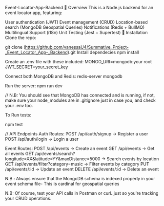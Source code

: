 Event-Locator-App-Backend
📌 Overview
This is a Node.js backend for an event locator app, featuring:

User authentication (JWT)
Event management (CRUD)
Location-based search (MongoDB Geospatial Queries)
Notifications (Redis + BullMQ)
Multilingual Support (i18n)
Unit Testing (Jest + Supertest)
🚀 Installation
Clone the repo:

git clone (https://github.com/vanessaU4/Summative_Project-_Event_Locator_App-_Backend).git
Install dependecies npm install

Create an .env file with these included: MONGO_URI=mongodb:your root JWT_SECRET=your_secret_key

Connect both MongoDB and Redis: redis-server mongodb

Run the server: npm run dev

// N.B: You should see that MongoDB has connected and is running, if not, make sure your node_modules are in .gitignore just in case you, and check your .env too.

To Run tests:

npm test

 // API Endpoints
Auth Routes: POST /api/auth/signup → Register a user POST /api/auth/login → Login a user

Event Routes: POST /api/events → Create an event GET /api/events → Get all events GET /api/events/search?longitude=XX&latitude=YY&maxDistance=5000 → Search events by location GET /api/events/filter?category=music → Filter events by category PUT /api/events/:id → Update an event DELETE /api/events/:id → Delete an event

N.B.: Always ensure that the MongoDB schema is indexed properly in your event schema file- This is cardinal for geospatial queries

N.B: Of course, test your API calls in Postman or curL just so you're tracking your CRUD operations.
